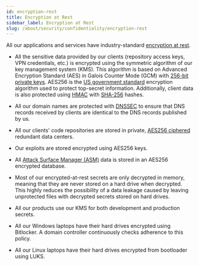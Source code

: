```yaml
---
id: encryption-rest
title: Encryption at Rest
sidebar_label: Encryption at Rest
slug: /about/security/confidentiality/encryption-rest
---
```


All our applications and services
have industry-standard
[encryption at rest](/criteria/requirements/224).

- All the sensitive data
  provided by our clients
  (repository access keys, VPN credentials, etc.)
  is encrypted
  using the symmetric algorithm of our key management system (KMS).
  This algorithm is based on Advanced Encryption Standard (AES)
  in Galois Counter Mode (GCM)
  with [256-bit](/criteria/requirements/150)
  [private keys](/criteria/requirements/145).
  AES256 is the
  [US government standard](https://nvlpubs.nist.gov/nistpubs/FIPS/NIST.FIPS.197.pdf)
  encryption algorithm used to protect top-secret information.
  Additionally,
  client data is also protected using
  [HMAC](https://en.wikipedia.org/wiki/HMAC)
  with [SHA-256](https://en.wikipedia.org/wiki/SHA-2) hashes.

- All our domain names are protected with
  [DNSSEC](https://www.icann.org/resources/pages/dnssec-what-is-it-why-important-2019-03-05-en)
  to ensure that DNS records
  received by clients
  are identical to the DNS records
  published by us.

- All our clients' code repositories are stored in private,
  [AES256 ciphered](/criteria/requirements/185)
  redundant data centers.

- Our exploits are stored encrypted
  using AES256 keys.

- All [Attack Surface Manager (ASM)](https://app.fluidattacks.com/)
  data is stored in an AES256 encrypted database.

- Most of our encrypted-at-rest secrets are only decrypted in memory,
  meaning that
  they are never stored on a hard drive when decrypted.
  This highly reduces the possibility of a data leakage
  caused by leaving unprotected files
  with decrypted secrets
  stored on hard drives.

- All our products use our KMS
  for both development and production secrets.

- All our Windows laptops have their hard drives encrypted
  using Bitlocker.
  A domain controller continuously checks adherence
  to this policy.

- All our Linux laptops have their hard drives encrypted
  from bootloader
  using LUKS.
